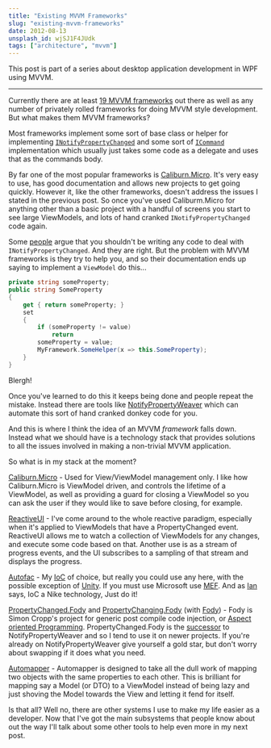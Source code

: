 ```yaml
---
title: "Existing MVVM Frameworks"
slug: "existing-mvvm-frameworks"
date: 2012-08-13
unsplash_id: wjSJ1F4JUdk
tags: ["architecture", "mvvm"]
---
```


This post is part of a series about desktop application development in WPF using MVVM.

---

Currently there are at least [19 MVVM frameworks](http://www.japf.fr/silverlight/mvvm/) out there as well as any number of privately rolled frameworks for doing MVVM style development. But what makes them MVVM frameworks?

Most frameworks implement some sort of base class or helper for implementing [`INotifyPropertyChanged`](http://msdn.microsoft.com/en-us/library/system.componentmodel.inotifypropertychanged.aspx) and some sort of [`ICommand`](http://msdn.microsoft.com/en-us/library/system.windows.input.icommand.aspx) implementation which usually just takes some code as a delegate and uses that as the commands body.

By far one of the most popular frameworks is [Caliburn.Micro](http://caliburnmicro.codeplex.com/). It's very easy to use, has good documentation and allows new projects to get going quickly. However it, like the other frameworks, doesn't address the issues I stated in the previous post. So once you've used Caliburm.Micro for anything other than a basic project with a handful of screens you start to see large ViewModels, and lots of hand cranked `INotifyPropertyChanged` code again.

Some [people](http://brendanforster.com/inotifypropertychanged-stop-the-madness.html) argue that you shouldn't be writing any code to deal with `INotifyPropertyChanged`. And they are right. But the problem with MVVM frameworks is they try to help you, and so their documentation ends up saying to implement a `ViewModel` do this...

```csharp
private string someProperty;
public string SomeProperty
{
    get { return someProperty; }
    set 
    {
        if (someProperty != value)
            return
        someProperty = value;
        MyFramework.SomeHelper(x => this.SomeProperty);
    }
}
```
    
Blergh!

Once you've learned to do this it keeps being done and people repeat the mistake. Instead there are tools like [NotifyPropertyWeaver](https://github.com/SimonCropp/NotifyPropertyWeaver) which can automate this sort of hand cranked donkey code for you.

And this is where I think the idea of an MVVM *framework* falls down. Instead what we should have is a technology stack that provides solutions to all the issues involved in making a non-trivial MVVM application.

So what is in my stack at the moment?

[Caliburn.Micro](http://caliburnmicro.codeplex.com/) - Used for View/ViewModel management only. I like how Caliburn.Micro is ViewModel driven, and controls the lifetime of a ViewModel, as well as providing a guard for closing a ViewModel so you can ask the user if they would like to save before closing, for example.

[ReactiveUI](http://www.reactiveui.net/) - I've come around to the whole reactive paradigm, especially when it's applied to ViewModels that have a PropertyChanged event. ReactiveUI allows me to watch a collection of ViewModels for any changes, and execute some code based on that. Another use is as a stream of progress events, and the UI subscribes to a sampling of that stream and displays the progress.

[Autofac](http://code.google.com/p/autofac/) - My [IoC](http://en.wikipedia.org/wiki/Inversion_of_control) of choice, but really you could use any here, with the possible exception of [Unity](http://unity.codeplex.com/). If you must use Microsoft use [MEF](http://mef.codeplex.com/). And as [Ian](http://twitter.com/Kiwipom) says, IoC a Nike technology, Just do it!

[PropertyChanged.Fody](https://github.com/SimonCropp/PropertyChanged) and [PropertyChanging.Fody](https://github.com/SimonCropp/PropertyChanging) (with [Fody](http://visualstudiogallery.msdn.microsoft.com/074a2a26-d034-46f1-8fe1-0da97265eb7a)) - Fody is Simon Cropp's project for generic post compile code injection, or [Aspect oriented Programming](http://en.wikipedia.org/wiki/Aspect-oriented_programming). PropertyChanged.Fody is the [successor](http://simoncropp.com/fodyandnotifypropertyweaver) to NotifyPropertyWeaver and so I tend to use it on newer projects. If you're already on NotifyPropertyWeaver give yourself a gold star, but don't worry about swapping if it does what you need.

[Automapper](http://automapper.org/) - Automapper is designed to take all the dull work of mapping two objects with the same properties to each other. This is brilliant for mapping say a Model (or DTO) to a ViewModel instead of being lazy and just shoving the Model towards the View and letting it fend for itself.

Is that all? Well no, there are other systems I use to make my life easier as a developer. Now that I've got the main subsystems that people know about out the way I'll talk about some other tools to help even more in my next post.
